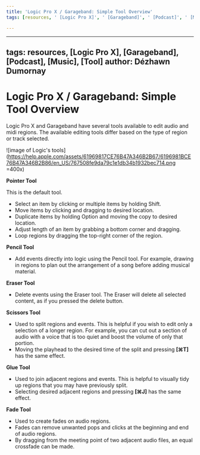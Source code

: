 ```yaml
---
title: 'Logic Pro X / Garageband: Simple Tool Overview'
tags: [resources, ' [Logic Pro X]', ' [Garageband]', ' [Podcast]', ' [Music]', ' [Tool]']

---
```


---
tags: resources, [Logic Pro X], [Garageband], [Podcast], [Music], [Tool]
author: Dézhawn Dumornay
---
# Logic Pro X / Garageband: Simple Tool Overview

Logic Pro X and Garageband have several tools available to edit audio and midi regions. The available editing tools differ based on the type of region or track selected.

![image of Logic's tools](https://help.apple.com/assets/61969817CE76B47A346B2B67/6196981BCE76B47A346B2B86/en_US/767508fe9da79c1e1db34b1932bec714.png =400x)

**Pointer Tool**

This is the default tool.
- Select an item by clicking or multiple items by holding Shift.
- Move items by clicking and dragging to desired location.
- Duplicate items by holding Option and moving the copy to desired location.
- Adjust length of an item by grabbing a bottom corner and dragging.
- Loop regions by dragging the top-right corner of the region.


**Pencil Tool**

- Add events directly into logic using the Pencil tool. For example, drawing in regions to plan out the arrangement of a song before adding musical material.

**Eraser Tool**

- Delete events using the Eraser tool. The Eraser will delete all selected content, as if you pressed the delete button.

**Scissors Tool**

- Used to split regions and events. This is helpful if you wish to edit only a selection of a longer region. For example, you can cut out a section of audio with a voice that is too quiet and boost the volume of only that portion.
- Moving the playhead to the desired time of the split and pressing **[⌘T]** has the same effect. 



**Glue Tool**

- Used to join adjacent regions and events. This is helpful to visually tidy up regions that you may have previously split.
- Selecting desired adjacent regions and pressing **[⌘J]** has the same effect.

**Fade Tool**

- Used to create fades on audio regions.
- Fades can remove unwanted pops and clicks at the beginning and end of audio regions.
- By dragging from the meeting point of two adjacent audio files, an equal crossfade can be made.
